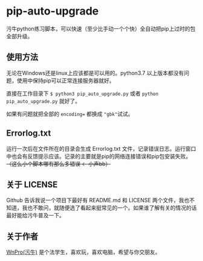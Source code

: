 # pip-auto-upgrade

污牛python练习脚本，可以快速（至少比手动一个个快）全自动把pip上过时的包全部升级。

## 使用方法

无论在Windows还是linux上应该都是可以用的。python3.7 以上版本都没有问题，使用中保持pip可以正常连接服务器就好。

直接在工作目录下 `$ python3 pip_auto_upgrade.py` 或者 `python pip_auto_upgrade.py` 就好了。

如果有问题就把全部的 `encoding=` 都换成 `"gbk"`试试。

## Errorlog.txt

运行一次后在文件所在的目录会生成 Errorlog.txt 文件，记录错误日志。运行窗口中也会有反馈提示应该。记录的主要就是pip的网络连接错误和pip包安装失败。~~（这么小个脚本哪有那么多错误 ← 小声bb）~~

## 关于 LICENSE

Github 告诉我说一个项目下最好有 README.md 和 LICENSE 两个文件，我也不知道，我也不敢问，就随便选了看起来挺常见的一个。如果谁了解有关的情况的话最好能给污牛普及一下。

## 关于作者

[WnPro(污牛)](https://github.com/WnPro) 是个法学生，喜欢玩，喜欢电脑，希望与你交朋友。
